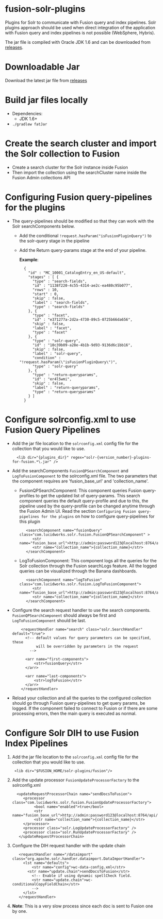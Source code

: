 # fusion-solr-plugins
Plugins for Solr to communicate with Fusion query and index pipelines. Solr plugins approach should be used when direct
integration of the application with Fusion query and index pipelines is not possible (WebSphere, Hybris).
 
The jar file is compiled with Oracle JDK 1.6 and can be downloaded from [releases](https://github.com/LucidWorks/fusion-solr-plugins/releases).

Downloadable Jar
=================

Download the latest jar file from [releases](https://github.com/LucidWorks/fusion-solr-plugins/releases)

Build jar files locally
=============

  * Dependencies:
    * JDK 1.6+
  * `./gradlew fatJar`

Create the search cluster and import the Solr collection to Fusion
==================================================================

* Create a search cluster for the Solr instance inside Fusion
* Then import the collection using the searchCluster name inside the Fusion Admin collections API

Configuring Fusion query-pipelines for the plugins
==================================================

* The query-pipelines should be modified so that they can work with the Solr searchComponents below. 
    * Add the conditional `!request.hasParam("isFusionPluginQuery")` to the solr-query stage in the pipeline
    * Add the Return query-params stage at the end of your pipeline.
    
      **Example**:
      
            {
              "id" : "MC_10001_CatalogEntry_en_US-default",
              "stages" : [ {
                "type" : "search-fields",
                "id" : "1138f220-4c55-4314-ae2c-ea480c95b077",
                "rows" : 10,
                "start" : 0,
                "skip" : false,
                "label" : "search-fields",
                "type" : "search-fields"
              }, {
                "type" : "facet",
                "id" : "e371277a-2d2a-4730-89c5-0725b66da656",
                "skip" : false,
                "label" : "facet",
                "type" : "facet"
              }, {
                "type" : "solr-query",
                "id" : "10c39b09-a28e-4b1b-9d93-9136d6c1bb16",
                "skip" : false,
                "label" : "solr-query",
                "condition" : "!request.hasParam(\"isFusionPluginQuery\")",
                "type" : "solr-query"
              }, {
                "type" : "return-queryparams",
                "id" : "er4l5wmi",
                "skip" : false,
                "label" : "return-queryparams",
                "type" : "return-queryparams"
              } ]
            }

Configure solrconfig.xml to use Fusion Query Pipelines
===========================================================

* Add the jar file location to the `solrconfig.xml` config file for the collection that you would like to use.

        <lib dir="{plugins_dir}" regex="solr-{version_number}-plugins-for-fusion.*\.jar" />

* Add the searchComponents `FusionQPSearchComponent` and `LogToFusionComponent` to the solrconfig.xml file. The two parameters that the component requires are 'fusion_base_url' and 'collection_name'. 

   * FusionQPSearchComponent:
        This component queries Fusion query-profiles to get the updated list of query-params. This search component queries the default 
        query-profile and due to this, the pipeline used by the query-profile can be changed anytime through the Fusion Admin UI. Read the section `Configuring Fusion query-pipelines for the plugins` on how to configure query-pipelines for this plugin
   
            <searchComponent name="fusionQuery" class="com.lucidworks.solr.fusion.FusionQPSearchComponent" >
               <str name="fusion_base_url">http://admin:password123@localhost:8764/api/apollo</str> 
               <str name="collection_name">{collection_name}</str> 
            </searchComponent>
          
   * LogToFusionComponent:
        This component logs all the queries for the Solr collection through the Fusion searchLogs feature. All the logged queries can be visualized through the Banana dashboards.
    
            <searchComponent name="logToFusion" class="com.lucidworks.solr.fusion.LogToFusionComponent">
               <str name="fusion_base_url">http://admin:password123@localhost:8764/api/apollo</str>
               <str name="collection_name">{collection_name}</str>
            </searchComponent>
             
* Configure the search request handler to use the search components. `FusionQPSearchComponent` should always be first 
 and `LogToFusionComponent` should be last.

          <requestHandler name="search" class="solr.SearchHandler" default="true">
            <!-- default values for query parameters can be specified, these
                 will be overridden by parameters in the request
              -->
        
            <arr name="first-components">
                <str>fusionQuery</str>
            </arr>
        
            <arr name="last-components">
                <str>logToFusion</str>
            </arr>
          </requestHandler>

* Reload your collection and all the queries to the configured collection should go through Fusion query-pipelines to 
get query params, be logged. If the component failed to connect to Fusion or if there are some 
processing errors, then the main query is executed as normal.

Configure Solr DIH to use Fusion Index Pipelines
================================================

1. Add the jar file location to the `solrconfig.xml` config file for the collection that you would like to use.

        <lib dir="$FUSION_HOME/solr-plugins/fusion"/>

2. Add the update processor `FusionUpdateProcessorFactory` to the solrconfig.xml
    
         <updateRequestProcessorChain name="sendDocsToFusion">
            <processor class="com.lucidworks.solr.fusion.FusionUpdateProcessorFactory">
                 <bool name="enabled">true</bool>
                 <str name="fusion_base_url">http://admin:password123@localhost:8764/api/apollo</str>
                 <str name="collection_name">{collection_name}</str>
            </processor>
            <processor class="solr.LogUpdateProcessorFactory" />
            <processor class="solr.RunUpdateProcessorFactory" />
          </updateRequestProcessorChain>

3. Configure the DIH request handler with the update chain

          <requestHandler name="/dataimport" class="org.apache.solr.handler.dataimport.DataImportHandler">
            <lst name="defaults">
                <str name="config">wc-data-config.xml</str>
              <str name="update.chain">sendDocsToFusion</str>
                <!-- Enable if using dynamic spellCheck field. 
                <str name="update.chain">wc-conditionalCopyFieldChain</str> 
                -->
            </lst>
          </requestHandler>

4. **Note**: This is a very slow process since each doc is sent to Fusion one by one.
